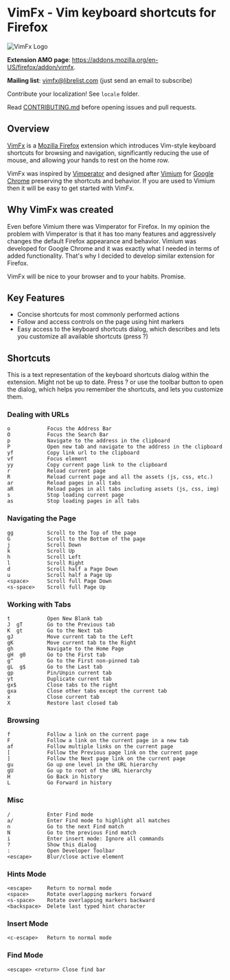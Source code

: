 # VimFx - Vim keyboard shortcuts for Firefox

![VimFx Logo](https://raw.github.com/akhodakivskiy/VimFx/develop/icon-large.png)

**Extension AMO page**: https://addons.mozilla.org/en-US/firefox/addon/vimfx.

**Mailing list**: [vimfx@librelist.com](mailto:vimfx@librelist.com?subject=Subscribe) (just send an email to subscribe)

Contribute your localization! See `locale` folder.

Read [CONTRIBUTING.md](CONTRIBUTING.md) before opening issues and pull requests.

## Overview

[VimFx](https://addons.mozilla.org/en-US/firefox/addon/vimfx/)
is a [Mozilla Firefox](https://www.mozilla.org/en-US/firefox/fx/#desktop)
extension which introduces Vim-style keyboard shortcuts for browsing and navigation,
significantly reducing the use of mouse, and allowing your hands to rest on the home row.

VimFx was inspired by [Vimperator](http://www.vimperator.org/)
and designed after [Vimium](http://vimium.github.com/) for
[Google Chrome](https://www.google.com/intl/en/chrome/browser/) preserving the shortcuts and behavior.
If you are used to Vimium then it will be easy to get started with VimFx.

## Why VimFx was created

Even before Vimium there was Vimperator for Firefox.  In my opinion the problem
with Vimperator is that it has too many features and aggressively changes
the default Firefox appearance and behavior. Vimium was developed for Google Chrome
and it was exactly what I needed in terms of added functionality. That's why I decided
to develop similar extension for Firefox.

VimFx will be nice to your browser and to your habits. Promise.

## Key Features

- Concise shortcuts for most commonly performed actions
- Follow and access controls on the page using hint markers
- Easy access to the keyboard shortcuts dialog, which describes and lets you customize all available shortcuts (press ?)

## Shortcuts

This is a text representation of the keyboard shortcuts dialog within the extension. Might not be up to date.
Press ? or use the toolbar button to open the dialog, which helps you remember the shortcuts, and lets you customize them.

### Dealing with URLs

    o            Focus the Address Bar
    O            Focus the Search Bar
    p            Navigate to the address in the clipboard
    P            Open new tab and navigate to the address in the clipboard
    yf           Copy link url to the clipboard
    vf           Focus element
    yy           Copy current page link to the clipboard
    r            Reload current page
    R            Reload current page and all the assets (js, css, etc.)
    ar           Reload pages in all tabs
    aR           Reload pages in all tabs including assets (js, css, img)
    s            Stop loading current page
    as           Stop loading pages in all tabs

### Navigating the Page

    gg           Scroll to the Top of the page
    G            Scroll to the Bottom of the page
    j            Scroll Down
    k            Scroll Up
    h            Scroll Left
    l            Scroll Right
    d            Scroll half a Page Down
    u            Scroll half a Page Up
    <space>      Scroll full Page Down
    <s-space>    Scroll full Page Up

### Working with Tabs

    t            Open New Blank tab
    J  gT        Go to the Previous tab
    K  gt        Go to the Next tab
    gJ           Move current tab to the Left
    gK           Move current tab to the Right
    gh           Navigate to the Home Page
    gH  g0       Go to the First tab
    g^           Go to the First non-pinned tab
    gL  g$       Go to the Last tab
    gp           Pin/Unpin current tab
    yt           Duplicate current tab
    gx$          Close tabs to the right
    gxa          Close other tabs except the current tab
    x            Close current tab
    X            Restore last closed tab

### Browsing

    f            Follow a link on the current page
    F            Follow a link on the current page in a new tab
    af           Follow multiple links on the current page
    [            Follow the Previous page link on the current page
    ]            Follow the Next page link on the current page
    gu           Go up one level in the URL hierarchy
    gU           Go up to root of the URL hierarchy
    H            Go Back in history
    L            Go Forward in history

### Misc

    /            Enter Find mode
    a/           Enter Find mode to highlight all matches
    n            Go to the next Find match
    N            Go to the previous Find match
    i            Enter insert mode: Ignore all commands
    ?            Show this dialog
    :            Open Developer Toolbar
    <escape>     Blur/close active element

### Hints Mode

    <escape>     Return to normal mode
    <space>      Rotate overlapping markers forward
    <s-space>    Rotate overlapping markers backward
    <backspace>  Delete last typed hint character

### Insert Mode

    <c-escape>   Return to normal mode

### Find Mode

    <escape> <return> Close find bar
